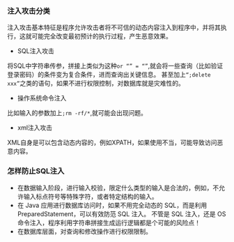 ### 注入攻击分类
注入攻击基本特征是程序允许攻击者将不可信的动态内容注入到程序中，并将其执行，这就可能完全改变最初预计的执行过程，产生恶意效果。   
* SQL注入攻击   

将SQL中字符串传参，拼接上类似为这种`or “” = “”`,就会将一些查询（比如验证登录密码）的条件变为复合条件，进而查询出关键信息。
甚至加上`“;delete xxx”`之类的语句，如果不进行权限控制，对数据库就是灾难性的。  

* 操作系统命令注入  

比如输入的参数加上`;rm -rf/*`,就可能会出现问题。  

* xml注入攻击  

XML自身是可以包含动态内容的，例如XPATH，如果使用不当，可能导致访问恶意内容。

### 怎样防止SQL注入
* 在数据输入阶段，进行输入校验，限定什么类型的输入是合法的，例如，不允许输入标点符号等特殊字符，或者特定结构的输入。  
* 在 Java 应用进行数据库访问时，如果不用完全动态的 SQL，而是利用 PreparedStatement，可以有效防范 SQL 注入。
不管是 SQL 注入，还是 OS 命令注入，程序利用字符串拼接生成运行逻辑都是个可能的风险点！
* 在数据库层面，对查询和修改操作进行权限限制。
